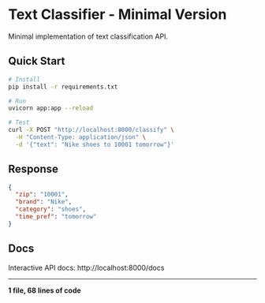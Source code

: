 # Text Classifier - Minimal Version

Minimal implementation of text classification API.

## Quick Start

```bash
# Install
pip install -r requirements.txt

# Run
uvicorn app:app --reload

# Test
curl -X POST "http://localhost:8000/classify" \
  -H "Content-Type: application/json" \
  -d '{"text": "Nike shoes to 10001 tomorrow"}'
```

## Response
```json
{
  "zip": "10001",
  "brand": "Nike",
  "category": "shoes",
  "time_pref": "tomorrow"
}
```

## Docs
Interactive API docs: http://localhost:8000/docs

---

**1 file, 68 lines of code**


